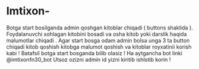 # Imtixon-
Botga start bosilganda admin qoshgan kitoblar chiqadi ( buttons shaklida ). Foydalanuvchi xohlagan kitobini bosadi va osha kitob yoki darslik haqida malumotlar chiqadi . Agar start bosga odam admin bolsa unga 3 ta button chiqadi kitob qoshish kitobga malumot qoshish va kitoblar royxatinii korish kabi ! Batafsil botga start bosganda bilib olasiz !
Ha aytgancha bot linki @imtixonfn30_bot Utsoz ozizni admin id yizni kiritib ishlstib korin !
